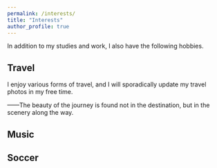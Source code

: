 ```yaml
---
permalink: /interests/
title: "Interests"
author_profile: true
---
```





In addition to my studies and work, I also have the following hobbies.

<h2>Travel</h2>
I enjoy various forms of travel, and I will sporadically update my travel photos in my free time.

——The beauty of the journey is found not in the destination, but in the scenery along the way.

<h2>Music</h2>

<h2>Soccer</h2>
